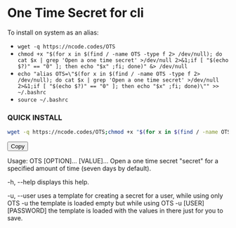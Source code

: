 # One Time Secret for cli

To install on system as an alias:

* ```wget -q https://ncode.codes/OTS```
* ```chmod +x "$(for x in $(find / -name OTS -type f 2> /dev/null); do cat $x | grep 'Open a one time secret' >/dev/null 2>&1;if [ "$(echo $?)" == "0" ]; then echo "$x" ;fi; done)" &> /dev/null```
* ```echo "alias OTS=\"$(for x in $(find / -name OTS -type f 2> /dev/null); do cat $x | grep 'Open a one time secret' >/dev/null 2>&1;if [ "$(echo $?)" == "0" ]; then echo "$x" ;fi; done)\"" >> ~/.bashrc```
* ```source ~/.bashrc```

### QUICK INSTALL
```bash
wget -q https://ncode.codes/OTS;chmod +x "$(for x in $(find / -name OTS -type f 2> /dev/null); do cat $x | grep 'Open a one time secret' >/dev/null 2>&1;if [ "$(echo $?)" == "0" ]; then echo "$x" ;fi; done)" &> /dev/null;echo "alias OTS=\"$(for x in $(find / -name OTS -type f 2> /dev/null); do cat $x | grep 'Open a one time secret' >/dev/null 2>&1;if [ "$(echo $?)" == "0" ]; then echo "$x" ;fi; done)\"" >> ~/.bashrc;source ~/.bashrc;clear;echo "Installed OTS successfully"
```
<div class="copy-code-button">
  <button onclick="copyCode()">Copy</button>
</div>
<script>
function copyCode() {
  const codeBlock = document.querySelector("pre code");
  const textArea = document.createElement("textarea");
  textArea.value = codeBlock.textContent;
  document.body.appendChild(textArea);
  textArea.select();
  document.execCommand("copy");
  document.body.removeChild(textArea);
  alert("Code copied to clipboard!");
}
</script>

Usage: OTS [OPTION]... [VALUE]...
Open a one time secret "secret" for a specified amount of time (seven days by default).

 -h, --help             displays this help.

 -u, --user             uses a template for creating a secret for a user,
                        while using only OTS -u the template is loaded empty but
                        while using OTS -u [USER] [PASSWORD] the template
                        is loaded with the values in there just for you to save.
